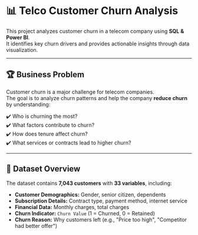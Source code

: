 # 📊 Telco Customer Churn Analysis

This project analyzes customer churn in a telecom company using **SQL & Power BI**.  
It identifies key churn drivers and provides actionable insights through data visualization.

---

## 🏆 Business Problem  

Customer churn is a major challenge for telecom companies.  
The goal is to analyze churn patterns and help the company **reduce churn** by understanding:  

✔️ Who is churning the most?  
✔️ What factors contribute to churn?  
✔️ How does tenure affect churn?  
✔️ What services or contracts lead to higher churn? 

---

## 📂 Dataset Overview  

The dataset contains **7,043 customers** with **33 variables**, including:  

- **Customer Demographics:** Gender, senior citizen, dependents  
- **Subscription Details:** Contract type, payment method, internet service  
- **Financial Data:** Monthly charges, total charges  
- **Churn Indicator:** `Churn Value` (1 = Churned, 0 = Retained)  
- **Churn Reason:** Why customers left (e.g., "Price too high", "Competitor had better offer")  
